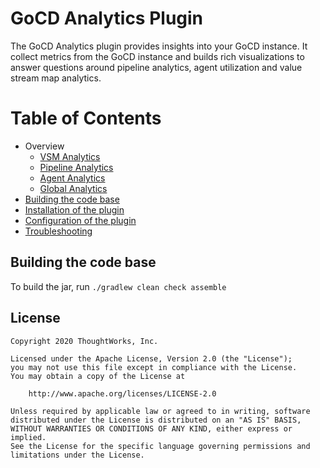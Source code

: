 # GoCD Analytics Plugin

The GoCD Analytics plugin provides insights into your GoCD instance. It collect metrics from the GoCD instance and builds rich visualizations to answer questions around pipeline analytics, agent utilization and value stream map analytics.

Table of Contents
=================

  * Overview
    * [VSM Analytics](docs/VSM_Analytics.md)
    * [Pipeline Analytics](docs/Pipeline_Analytics.md)
    * [Agent Analytics](docs/Agent_Analytics.md)
    * [Global Analytics](docs/Global_Analytics.md)
  * [Building the code base](#building-the-code-base)
  * [Installation of the plugin](docs/Install.md)
  * [Configuration of the plugin](docs/Configure.md)
  * [Troubleshooting](docs/Troubleshoot.md)

## Building the code base

To build the jar, run `./gradlew clean check assemble`

## License

```plain
Copyright 2020 ThoughtWorks, Inc.

Licensed under the Apache License, Version 2.0 (the "License");
you may not use this file except in compliance with the License.
You may obtain a copy of the License at

    http://www.apache.org/licenses/LICENSE-2.0

Unless required by applicable law or agreed to in writing, software
distributed under the License is distributed on an "AS IS" BASIS,
WITHOUT WARRANTIES OR CONDITIONS OF ANY KIND, either express or implied.
See the License for the specific language governing permissions and
limitations under the License.
```
